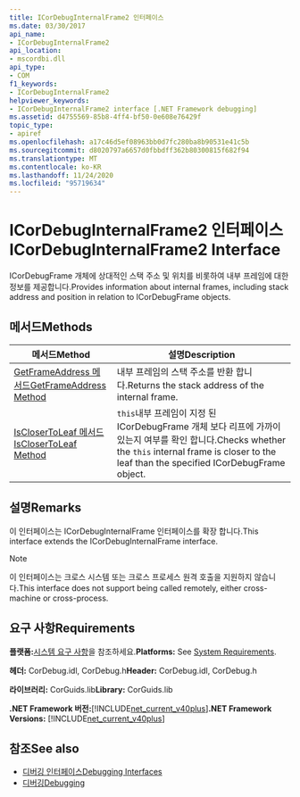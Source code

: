 ```yaml
---
title: ICorDebugInternalFrame2 인터페이스
ms.date: 03/30/2017
api_name:
- ICorDebugInternalFrame2
api_location:
- mscordbi.dll
api_type:
- COM
f1_keywords:
- ICorDebugInternalFrame2
helpviewer_keywords:
- ICorDebugInternalFrame2 interface [.NET Framework debugging]
ms.assetid: d4755569-85b8-4ff4-bf50-0e608e76429f
topic_type:
- apiref
ms.openlocfilehash: a17c46d5ef08963bb0d7fc280ba8b90531e41c5b
ms.sourcegitcommit: d8020797a6657d0fbbdff362b80300815f682f94
ms.translationtype: MT
ms.contentlocale: ko-KR
ms.lasthandoff: 11/24/2020
ms.locfileid: "95719634"
---
```

# <a name="icordebuginternalframe2-interface"></a><span data-ttu-id="aa15e-102">ICorDebugInternalFrame2 인터페이스</span><span class="sxs-lookup"><span data-stu-id="aa15e-102">ICorDebugInternalFrame2 Interface</span></span>

<span data-ttu-id="aa15e-103">ICorDebugFrame 개체에 상대적인 스택 주소 및 위치를 비롯하여 내부 프레임에 대한 정보를 제공합니다.</span><span class="sxs-lookup"><span data-stu-id="aa15e-103">Provides information about internal frames, including stack address and position in relation to ICorDebugFrame objects.</span></span>  
  
## <a name="methods"></a><span data-ttu-id="aa15e-104">메서드</span><span class="sxs-lookup"><span data-stu-id="aa15e-104">Methods</span></span>  
  
|<span data-ttu-id="aa15e-105">메서드</span><span class="sxs-lookup"><span data-stu-id="aa15e-105">Method</span></span>|<span data-ttu-id="aa15e-106">설명</span><span class="sxs-lookup"><span data-stu-id="aa15e-106">Description</span></span>|  
|------------|-----------------|  
|[<span data-ttu-id="aa15e-107">GetFrameAddress 메서드</span><span class="sxs-lookup"><span data-stu-id="aa15e-107">GetFrameAddress Method</span></span>](icordebuginternalframe2-getframeaddress-method.md)|<span data-ttu-id="aa15e-108">내부 프레임의 스택 주소를 반환 합니다.</span><span class="sxs-lookup"><span data-stu-id="aa15e-108">Returns the stack address of the internal frame.</span></span>|  
|[<span data-ttu-id="aa15e-109">IsCloserToLeaf 메서드</span><span class="sxs-lookup"><span data-stu-id="aa15e-109">IsCloserToLeaf Method</span></span>](icordebuginternalframe2-isclosertoleaf-method.md)|<span data-ttu-id="aa15e-110">`this`내부 프레임이 지정 된 ICorDebugFrame 개체 보다 리프에 가까이 있는지 여부를 확인 합니다.</span><span class="sxs-lookup"><span data-stu-id="aa15e-110">Checks whether the `this` internal frame is closer to the leaf than the specified ICorDebugFrame object.</span></span>|  
  
## <a name="remarks"></a><span data-ttu-id="aa15e-111">설명</span><span class="sxs-lookup"><span data-stu-id="aa15e-111">Remarks</span></span>  

 <span data-ttu-id="aa15e-112">이 인터페이스는 ICorDebugInternalFrame 인터페이스를 확장 합니다.</span><span class="sxs-lookup"><span data-stu-id="aa15e-112">This interface extends the ICorDebugInternalFrame interface.</span></span>  
  
> [!NOTE]
> <span data-ttu-id="aa15e-113">이 인터페이스는 크로스 시스템 또는 크로스 프로세스 원격 호출을 지원하지 않습니다.</span><span class="sxs-lookup"><span data-stu-id="aa15e-113">This interface does not support being called remotely, either cross-machine or cross-process.</span></span>  
  
## <a name="requirements"></a><span data-ttu-id="aa15e-114">요구 사항</span><span class="sxs-lookup"><span data-stu-id="aa15e-114">Requirements</span></span>  

 <span data-ttu-id="aa15e-115">**플랫폼:**[시스템 요구 사항](../../get-started/system-requirements.md)을 참조하세요.</span><span class="sxs-lookup"><span data-stu-id="aa15e-115">**Platforms:** See [System Requirements](../../get-started/system-requirements.md).</span></span>  
  
 <span data-ttu-id="aa15e-116">**헤더:** CorDebug.idl, CorDebug.h</span><span class="sxs-lookup"><span data-stu-id="aa15e-116">**Header:** CorDebug.idl, CorDebug.h</span></span>  
  
 <span data-ttu-id="aa15e-117">**라이브러리:** CorGuids.lib</span><span class="sxs-lookup"><span data-stu-id="aa15e-117">**Library:** CorGuids.lib</span></span>  
  
 <span data-ttu-id="aa15e-118">**.NET Framework 버전:**[!INCLUDE[net_current_v40plus](../../../../includes/net-current-v40plus-md.md)]</span><span class="sxs-lookup"><span data-stu-id="aa15e-118">**.NET Framework Versions:** [!INCLUDE[net_current_v40plus](../../../../includes/net-current-v40plus-md.md)]</span></span>  
  
## <a name="see-also"></a><span data-ttu-id="aa15e-119">참조</span><span class="sxs-lookup"><span data-stu-id="aa15e-119">See also</span></span>

- [<span data-ttu-id="aa15e-120">디버깅 인터페이스</span><span class="sxs-lookup"><span data-stu-id="aa15e-120">Debugging Interfaces</span></span>](debugging-interfaces.md)
- [<span data-ttu-id="aa15e-121">디버깅</span><span class="sxs-lookup"><span data-stu-id="aa15e-121">Debugging</span></span>](index.md)
